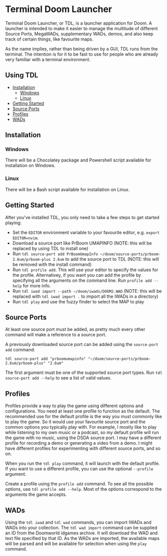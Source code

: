 # Terminal Doom Launcher

Terminal Doom Launcher, or TDL, is a launcher application for Doom. A launcher is intended to make it easier to manage the multitude of different Source Ports, MegaWADs, supplementary WADs, demos, and also keep track of certain things, like favourite maps.

As the name implies, rather than being driven by a GUI, TDL runs from the terminal. The intention is for it to be fast to use for people who are already very familiar with a terminal environment.

## Using TDL

- [Installation](#installation)
    - [Windows](#windows)
    - [Linux](#linux)
- [Getting Started](#getting-started)
- [Source Ports](#source-ports)
- [Profiles](#profiles)
- [WADs](#wads)

## Installation

### Windows

There will be a Chocolatey package and Powershell script available for installation on Windows.

### Linux

There will be a Bash script available for installation on Linux.

## Getting Started

After you've installed TDL, you only need to take a few steps to get started playing:

* Set the `EDITOR` environment variable to your favourite editor, e.g. `export EDITOR=nvim`.
* Download a source port like PrBoom UMAPINFO (NOTE: this will be replaced by using TDL to install one)
* Run `tdl source-port add PrBoomUmapInfo ~/doom/source-ports/prboom-2.6um/prboom-plus 2.6um` to add the source port to TDL (NOTE: this will be removed with the install command)
* Run `tdl profile add`. This will use your editor to specify the values for the profile. Alternativey, if you want you can add the profile by specifying all the arguments on the command line. Run `profile add --help` for more info.
* Run `tdl iwad import --path ~/doom/iwads/DOOM2.WAD` (NOTE: this will be replaced with `tdl iwad import .` to import all the IWADs in a directory)
* Run `tdl play` and use the fuzzy finder to select the MAP to play

## Source Ports

At least one source port must be added, as pretty much every other command will make a reference to a source port.

A previously downloaded source port can be added using the `source-port add` command:
```
tdl source-port add "prboomumapinfo" "~/doom/source-ports/prboom-2.6um/prboom-plus" "2.6um"
```

The first argument must be one of the supported source port types. Run `tdl source-port add --help` to see a list of valid values.

## Profiles

Profiles provide a way to play the game using different options and configurations. You need at least one profile to function as the default. The recommended use for the default profile is the way you must commonly like to play the game. So it would use your favourite source port and the common options you typically play with. For example, I mostly like to play while listening to my own music or a podcast, so my default profile will run the game with no music, using the DSDA source port. I may have a different profile for recording a demo or generating a video from a demo. I might have different profiles for experimenting with different source ports, and so on.

When you run the `tdl play` command, it will launch with the default profile. If you want to use a different profile, you can use the optional `--profile` argument.

Create a profile using the `profile add` command. To see all the possible options, use `tdl profile add --help`. Most of the options correspond to the arguments the game accepts.

## WADs

Using the `tdl iwad` and `tdl wad` commands, you can import IWADs and WADs into your collection. The `tdl wad import` command can be supplied an ID from the Doomworld idgames archive. It will download the WAD and text file specified by that ID. As the WADs are imported, the available maps will be parsed and will be available for selection when using the `play` command.
